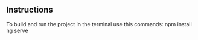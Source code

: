 ## Instructions 

To build and run the project in the terminal use this commands:
npm install
ng serve
